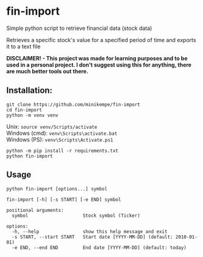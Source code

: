 # fin-import

Simple python script to retrieve financial data (stock data)

Retrieves a specific stock's value for a specified period of time and exports it to a text file

**DISCLAIMER! - This project was made for learning purposes and to be used in a personal project. I don't suggest using this for anything, there are much better tools out there.**

## Installation:
```
git clone https://github.com/minikempe/fin-import
cd fin-import
python -m venv venv
```
Unix:
`source venv/Scripts/activate`  
Windows (cmd):
`venv\Scripts\activate.bat`  
Windows (PS):
`venv\Scripts\Activate.ps1`
```
python -m pip install -r requirements.txt
python fin-import
```

## Usage
`python fin-import [options...] symbol`

```
fin-import [-h] [-s START] [-e END] symbol

positional arguments:
  symbol                    Stock symbol (Ticker)

options:
  -h, --help                show this help message and exit
  -s START, --start START   Start date [YYYY-MM-DD] (default: 2010-01-01)
  -e END, --end END         End date [YYYY-MM-DD] (default: today)
```

